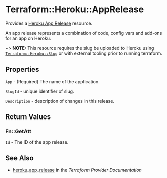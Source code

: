 # Terraform::Heroku::AppRelease

Provides a [Heroku App Release](https://devcenter.heroku.com/articles/platform-api-reference#release)
resource.

An app release represents a combination of code, config vars and add-ons for an app on Heroku.

~> **NOTE:** This resource requires the slug be uploaded to Heroku using [`Terraform::Heroku::Slug`](slug.html) or with external tooling prior to running terraform.

## Properties

`App` - (Required) The name of the application.

`SlugId` - unique identifier of slug.

`Description` - description of changes in this release.


## Return Values

### Fn::GetAtt

`Id` - The ID of the app release.

## See Also

* [heroku_app_release](https://www.terraform.io/docs/providers/heroku/r/app_release.html) in the _Terraform Provider Documentation_